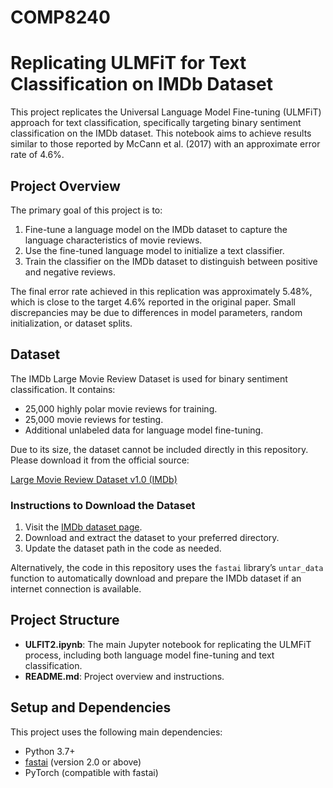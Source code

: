 # COMP8240

# Replicating ULMFiT for Text Classification on IMDb Dataset

This project replicates the Universal Language Model Fine-tuning (ULMFiT) approach for text classification, specifically targeting binary sentiment classification on the IMDb dataset. This notebook aims to achieve results similar to those reported by McCann et al. (2017) with an approximate error rate of 4.6%.

## Project Overview

The primary goal of this project is to:
1. Fine-tune a language model on the IMDb dataset to capture the language characteristics of movie reviews.
2. Use the fine-tuned language model to initialize a text classifier.
3. Train the classifier on the IMDb dataset to distinguish between positive and negative reviews.

The final error rate achieved in this replication was approximately 5.48%, which is close to the target 4.6% reported in the original paper. Small discrepancies may be due to differences in model parameters, random initialization, or dataset splits.

## Dataset

The IMDb Large Movie Review Dataset is used for binary sentiment classification. It contains:
- 25,000 highly polar movie reviews for training.
- 25,000 movie reviews for testing.
- Additional unlabeled data for language model fine-tuning.

Due to its size, the dataset cannot be included directly in this repository. Please download it from the official source:

[Large Movie Review Dataset v1.0 (IMDb)](https://ai.stanford.edu/~amaas/data/sentiment/)

### Instructions to Download the Dataset

1. Visit the [IMDb dataset page](https://ai.stanford.edu/~amaas/data/sentiment/).
2. Download and extract the dataset to your preferred directory.
3. Update the dataset path in the code as needed.

Alternatively, the code in this repository uses the `fastai` library’s `untar_data` function to automatically download and prepare the IMDb dataset if an internet connection is available.

## Project Structure

- **ULFIT2.ipynb**: The main Jupyter notebook for replicating the ULMFiT process, including both language model fine-tuning and text classification.
- **README.md**: Project overview and instructions.
  
## Setup and Dependencies

This project uses the following main dependencies:
- Python 3.7+
- [fastai](https://docs.fast.ai/) (version 2.0 or above)
- PyTorch (compatible with fastai)
